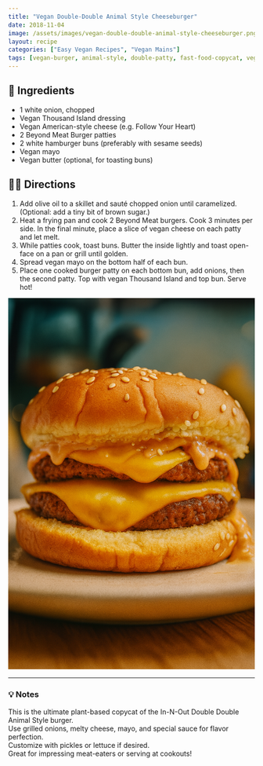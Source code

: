 ```yaml
---
title: "Vegan Double-Double Animal Style Cheeseburger"
date: 2018-11-04
image: /assets/images/vegan-double-double-animal-style-cheeseburger.png
layout: recipe
categories: ["Easy Vegan Recipes", "Vegan Mains"]
tags: [vegan-burger, animal-style, double-patty, fast-food-copycat, vegan-cheeseburger]
---
```


## 🧾 Ingredients

- 1 white onion, chopped
- Vegan Thousand Island dressing
- Vegan American-style cheese (e.g. Follow Your Heart)
- 2 Beyond Meat Burger patties
- 2 white hamburger buns (preferably with sesame seeds)
- Vegan mayo
- Vegan butter (optional, for toasting buns)

## 👩‍🍳 Directions

1. Add olive oil to a skillet and sauté chopped onion until caramelized. (Optional: add a tiny bit of brown sugar.)
2. Heat a frying pan and cook 2 Beyond Meat burgers. Cook 3 minutes per side. In the final minute, place a slice of vegan cheese on each patty and let melt.
3. While patties cook, toast buns. Butter the inside lightly and toast open-face on a pan or grill until golden.
4. Spread vegan mayo on the bottom half of each bun.
5. Place one cooked burger patty on each bottom bun, add onions, then the second patty. Top with vegan Thousand Island and top bun. Serve hot!

![Vegan Double Double Animal Style Cheeseburger](/assets/images/vegan-double-double-animal-style-cheeseburger.png)

---

### 💡 Notes

This is the ultimate plant-based copycat of the In-N-Out Double Double Animal Style burger.  
Use grilled onions, melty cheese, mayo, and special sauce for flavor perfection.  
Customize with pickles or lettuce if desired.  
Great for impressing meat-eaters or serving at cookouts!
